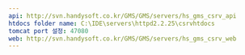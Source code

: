 ```yaml
---
api: http://svn.handysoft.co.kr/GMS/GMS/servers/hs_gms_csrv_api
htdocs folder name: C:\IDE\servers\httpd2.2.25\csrvhtdocs
tomcat port 설정: 47080
web: http://svn.handysoft.co.kr/GMS/GMS/servers/hs_gms_csrv_web
---
```

